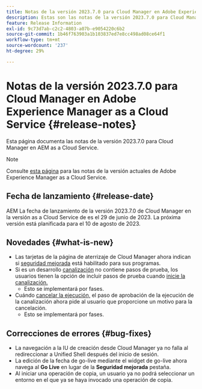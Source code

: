 ```yaml
---
title: Notas de la versión 2023.7.0 para Cloud Manager en Adobe Experience Manager as a Cloud Service
description: Estas son las notas de la versión 2023.7.0 para Cloud Manager en AEM as a Cloud Service.
feature: Release Information
exl-id: 9c73d7ab-c2c2-4803-a07b-e9054220c6b2
source-git-commit: 1b46f763903a1b103837ed7e8cc498ad08ce64f1
workflow-type: tm+mt
source-wordcount: '237'
ht-degree: 29%

---
```



# Notas de la versión 2023.7.0 para Cloud Manager en Adobe Experience Manager as a Cloud Service {#release-notes}

Esta página documenta las notas de la versión 2023.7.0 para Cloud Manager en AEM as a Cloud Service.

>[!NOTE]
>
>Consulte [esta página](/help/release-notes/release-notes-cloud/release-notes-current.md) para las notas de la versión actuales de Adobe Experience Manager as a Cloud Service.

## Fecha de lanzamiento {#release-date}

AEM La fecha de lanzamiento de la versión 2023.7.0 de Cloud Manager en la versión as a Cloud Service de es el 29 de junio de 2023. La próxima versión está planificada para el 10 de agosto de 2023.

## Novedades {#what-is-new}

* Las tarjetas de la página de aterrizaje de Cloud Manager ahora indican si [seguridad mejorada](/help/implementing/cloud-manager/getting-access-to-aem-in-cloud/creating-production-programs.md) está habilitado para sus programas.
* Si es un desarrollo [canalización](/help/implementing/cloud-manager/configuring-pipelines/introduction-ci-cd-pipelines.md) no contiene pasos de prueba, los usuarios tienen la opción de incluir pasos de prueba cuando [inicie la canalización.](/help/implementing/cloud-manager/configuring-pipelines/managing-pipelines.md#running-pipelines)
   * Esto se implementará por fases.
* Cuándo [cancelar la ejecución,](/help/implementing/cloud-manager/configuring-pipelines/managing-pipelines.md#view-details) el paso de aprobación de la ejecución de la canalización ahora pide al usuario que proporcione un motivo para la cancelación.
   * Esto se implementará por fases.

## Correcciones de errores {#bug-fixes}

* La navegación a la IU de creación desde Cloud Manager ya no falla al redireccionar a Unified Shell después del inicio de sesión.
* La edición de la fecha de go-live mediante el widget de go-live ahora navega al **Go Live** en lugar de la **Seguridad mejorada** pestaña.
* Al iniciar una operación de copia, un usuario ya no podrá seleccionar un entorno en el que ya se haya invocado una operación de copia.
